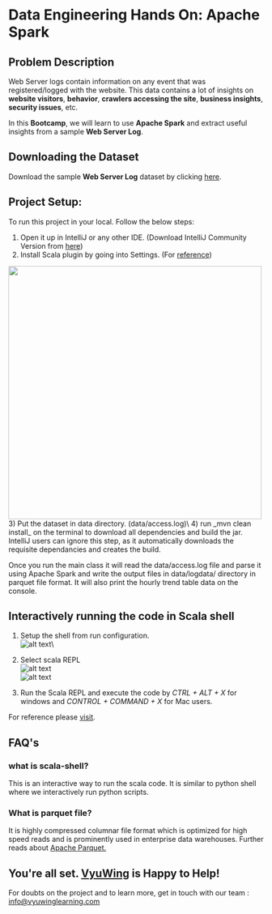# Data Engineering Hands On: Apache Spark

## Problem Description
Web Server logs contain information on any event that was registered/logged with the website. This data contains a lot of insights on **website visitors**, **behavior**, **crawlers accessing the site**, **business insights**, **security issues**, etc.

In this **Bootcamp**, we will learn to use **Apache Spark**  and extract useful insights from a sample **Web Server Log**.

## Downloading the Dataset
Download the sample **Web Server Log** dataset by clicking <a href="https://drive.google.com/file/d/1DwIFBu5PvxN7dqL34UA7uyDQAhrIPrbD/view? usp=sharing">here</a>.

## Project Setup:
To run this project in your local. Follow the below steps: 
1) Open it up in IntelliJ or any other IDE. (Download IntelliJ Community Version from <a href="https://www.jetbrains.com/idea/download/#section=linux"> here</a>)
2) Install Scala plugin by going into Settings. (For <a href="https://www.jetbrains.com/help/idea/discover-intellij-idea-for-scala.html">reference</a>)
<img src="https://resources.jetbrains.com/help/img/idea/2021.2/scala_plugin_page.png" width="500">
3) Put the dataset in data directory. (data/access.log)\
4) run _mvn clean install_ on the terminal to download all dependencies and build the jar. IntelliJ users can ignore this step, as it automatically downloads the requisite dependancies and creates the build.

Once you run the main class it will read the data/access.log file and parse it using Apache Spark and write the output files in data/logdata/ directory in parquet file format. It will also print the hourly trend table data on the console.

## Interactively running the code in Scala shell
1) Setup the shell from run configuration.\
![alt text](https://i.ibb.co/SyQy2mC/Screenshot-2021-10-01-at-10-10-41-AM.png)\

2) Select scala REPL \
![alt text](https://i.ibb.co/GTz1bsN/Screenshot-2021-10-01-at-10-02-20-AM.png)\
![alt text](https://i.ibb.co/cL3m0pD/Screenshot-2021-10-01-at-10-01-42-AM.png)

3) Run the Scala REPL and execute the code by _CTRL + ALT + X_  for windows and _CONTROL + COMMAND + X_ for Mac users.

For reference please <a href="https://www.jetbrains.com/help/idea/run-debug-configuration-scala-console.html">visit</a>.

## FAQ's
### what is scala-shell?
This is an interactive way to run the scala code. It is similar to python shell where we interactively run python scripts.

### What is parquet file?
It is highly compressed columnar file format which is optimized for high speed reads and is prominently used in enterprise data warehouses.  Further reads about <a href="https://databricks.com/glossary/what-is-parquet">Apache Parquet.</a>


## You're all set. <a href="https://vyuwinglearning.com/">VyuWing</a> is Happy to Help!

For doubts on the project and to learn more, get in touch with our team : info@vyuwinglearning.com
